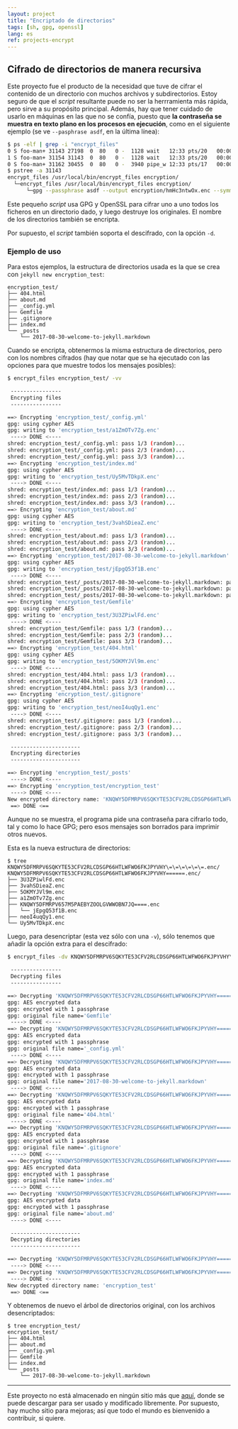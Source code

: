```yaml
---
layout: project
title: "Encriptado de directorios"
tags: [sh, gpg, openssl]
lang: es
ref: projects-encrypt
---
```


## Cifrado de directorios de manera recursiva

Este proyecto fue el producto de la necesidad que tuve de cifrar el contenido de un
directorio con muchos archivos y subdirectorios. Estoy seguro de que el _script_
resultante puede no ser la herrramienta más rápida, pero sirve a su propósito principal.
Además, hay que tener cuidado de usarlo en máquinas en las que no se confía, puesto que
__la contraseña se muestra en texto plano en los procesos en ejecución__, como en el
siguiente ejemplo (se ve `--pasphrase asdf`, en la última línea):
```sh
$ ps -elf | grep -i "encrypt_files"
0 S foo-man+ 31143 27198  0  80   0 -  1128 wait   12:33 pts/20   00:00:00 /bin/sh /usr/local/bin/encrypt_files encryption/
1 S foo-man+ 31154 31143  0  80   0 -  1128 wait   12:33 pts/20   00:00:00 /bin/sh /usr/local/bin/encrypt_files encryption/
0 S foo-man+ 31162 30455  0  80   0 -  3940 pipe_w 12:33 pts/17   00:00:00 grep --color=auto -i encrypt_files
$ pstree -a 31143
encrypt_files /usr/local/bin/encrypt_files encryption/
  └─encrypt_files /usr/local/bin/encrypt_files encryption/
      └─gpg --passphrase asdf --output encryption/hmHc3ntwOx.enc --symmetric encryption/large_file.zip
```


Este pequeño _script_ usa GPG y OpenSSL para cifrar uno a uno todos los ficheros en un
directorio dado, y luego destruye los originales. El nombre de los directorios también se
encripta.

Por supuesto, el _script_ también soporta el descifrado, con la opción `-d`.

### Ejemplo de uso

Para estos ejemplos, la estructura de directorios usada es la que se crea con `jekyll new
encryption_test`:
```
encryption_test/
├── 404.html
├── about.md
├── _config.yml
├── Gemfile
├── .gitignore
├── index.md
└── _posts
    └── 2017-08-30-welcome-to-jekyll.markdown
```

Cuando se encripta, obtenermos la misma estructura de directorios, pero con los nombres
cifrados (hay que notar que se ha ejecutado con las opciones para que muestre todos los
mensajes posibles):
```sh
$ encrypt_files encryption_test/ -vv

 ----------------
 Encrypting files
 ----------------

==> Encrypting 'encryption_test/_config.yml'
gpg: using cypher AES
gpg: writing to 'encryption_test/a1ZmOTv7Zg.enc'
 ----> DONE <----
shred: encryption_test/_config.yml: pass 1/3 (random)...
shred: encryption_test/_config.yml: pass 2/3 (random)...
shred: encryption_test/_config.yml: pass 3/3 (random)...
==> Encrypting 'encryption_test/index.md'
gpg: using cypher AES
gpg: writing to 'encryption_test/Uy5MvTDkpX.enc'
 ----> DONE <----
shred: encryption_test/index.md: pass 1/3 (random)...
shred: encryption_test/index.md: pass 2/3 (random)...
shred: encryption_test/index.md: pass 3/3 (random)...
==> Encrypting 'encryption_test/about.md'
gpg: using cypher AES
gpg: writing to 'encryption_test/3vahSDieaZ.enc'
 ----> DONE <----
shred: encryption_test/about.md: pass 1/3 (random)...
shred: encryption_test/about.md: pass 2/3 (random)...
shred: encryption_test/about.md: pass 3/3 (random)...
==> Encrypting 'encryption_test/2017-08-30-welcome-to-jekyll.markdown'
gpg: using cypher AES
gpg: writing to 'encryption_test/jEpgQ53f1B.enc'
 ----> DONE <----
shred: encryption_test/_posts/2017-08-30-welcome-to-jekyll.markdown: pass 1/3 (random)...
shred: encryption_test/_posts/2017-08-30-welcome-to-jekyll.markdown: pass 2/3 (random)...
shred: encryption_test/_posts/2017-08-30-welcome-to-jekyll.markdown: pass 3/3 (random)...
==> Encrypting 'encryption_test/Gemfile'
gpg: using cypher AES
gpg: writing to 'encryption_test/3U3ZPiwlFd.enc'
 ----> DONE <----
shred: encryption_test/Gemfile: pass 1/3 (random)...
shred: encryption_test/Gemfile: pass 2/3 (random)...
shred: encryption_test/Gemfile: pass 3/3 (random)...
==> Encrypting 'encryption_test/404.html'
gpg: using cypher AES
gpg: writing to 'encryption_test/5OKMYJVl9m.enc'
 ----> DONE <----
shred: encryption_test/404.html: pass 1/3 (random)...
shred: encryption_test/404.html: pass 2/3 (random)...
shred: encryption_test/404.html: pass 3/3 (random)...
==> Encrypting 'encryption_test/.gitignore'
gpg: using cypher AES
gpg: writing to 'encryption_test/neoI4uqQy1.enc'
 ----> DONE <----
shred: encryption_test/.gitignore: pass 1/3 (random)...
shred: encryption_test/.gitignore: pass 2/3 (random)...
shred: encryption_test/.gitignore: pass 3/3 (random)...

 ----------------------
 Encrypting directories
 ----------------------

==> Encrypting 'encryption_test/_posts'
 ----> DONE <----
==> Encrypting 'encryption_test/encryption_test'
 ----> DONE <----
New encrypted directory name: 'KNQWY5DFMRPV6SQKYTE53CFV2RLCDSGP66HTLWFWO6FKJPYVHY======.enc'
 ==> DONE <==
```

Aunque no se muestra, el programa pide una contraseña para cifrarlo todo, tal y como lo
hace GPG; pero esos mensajes son borrados para imprimir otros nuevos.

Esta es la nueva estructura de directorios:
```
$ tree KNQWY5DFMRPV6SQKYTE53CFV2RLCDSGP66HTLWFWO6FKJPYVHY\=\=\=\=\=\=.enc/
KNQWY5DFMRPV6SQKYTE53CFV2RLCDSGP66HTLWFWO6FKJPYVHY======.enc/
├── 3U3ZPiwlFd.enc
├── 3vahSDieaZ.enc
├── 5OKMYJVl9m.enc
├── a1ZmOTv7Zg.enc
├── KNQWY5DFMRPV657M5PAEBYZOOLGVWWOBN7JQ====.enc
│   └── jEpgQ53f1B.enc
├── neoI4uqQy1.enc
└── Uy5MvTDkpX.enc
```

Luego, para desencriptar (esta vez sólo con una `-v`), sólo tenemos que añadir la opción
extra para el descifrado:
```sh
$ encrypt_files -dv KNQWY5DFMRPV6SQKYTE53CFV2RLCDSGP66HTLWFWO6FKJPYVHY\=\=\=\=\=\=.enc/

 ----------------
 Decrypting files
 ----------------

==> Decrypting 'KNQWY5DFMRPV6SQKYTE53CFV2RLCDSGP66HTLWFWO6FKJPYVHY======.enc/3U3ZPiwlFd.enc'
gpg: AES encrypted data
gpg: encrypted with 1 passphrase
gpg: original file name='Gemfile'
 ----> DONE <----
==> Decrypting 'KNQWY5DFMRPV6SQKYTE53CFV2RLCDSGP66HTLWFWO6FKJPYVHY======.enc/a1ZmOTv7Zg.enc'
gpg: AES encrypted data
gpg: encrypted with 1 passphrase
gpg: original file name='_config.yml'
 ----> DONE <----
==> Decrypting 'KNQWY5DFMRPV6SQKYTE53CFV2RLCDSGP66HTLWFWO6FKJPYVHY======.enc/KNQWY5DFMRPV657M5PAEBYZOOLGVWWOBN7JQ====.enc/jEpgQ53f1B.enc'
gpg: AES encrypted data
gpg: encrypted with 1 passphrase
gpg: original file name='2017-08-30-welcome-to-jekyll.markdown'
 ----> DONE <----
==> Decrypting 'KNQWY5DFMRPV6SQKYTE53CFV2RLCDSGP66HTLWFWO6FKJPYVHY======.enc/5OKMYJVl9m.enc'
gpg: AES encrypted data
gpg: encrypted with 1 passphrase
gpg: original file name='404.html'
 ----> DONE <----
==> Decrypting 'KNQWY5DFMRPV6SQKYTE53CFV2RLCDSGP66HTLWFWO6FKJPYVHY======.enc/neoI4uqQy1.enc'
gpg: AES encrypted data
gpg: encrypted with 1 passphrase
gpg: original file name='.gitignore'
 ----> DONE <----
==> Decrypting 'KNQWY5DFMRPV6SQKYTE53CFV2RLCDSGP66HTLWFWO6FKJPYVHY======.enc/Uy5MvTDkpX.enc'
gpg: AES encrypted data
gpg: encrypted with 1 passphrase
gpg: original file name='index.md'
 ----> DONE <----
==> Decrypting 'KNQWY5DFMRPV6SQKYTE53CFV2RLCDSGP66HTLWFWO6FKJPYVHY======.enc/3vahSDieaZ.enc'
gpg: AES encrypted data
gpg: encrypted with 1 passphrase
gpg: original file name='about.md'
 ----> DONE <----

 ----------------------
 Decrypting directories
 ----------------------

==> Decrypting 'KNQWY5DFMRPV6SQKYTE53CFV2RLCDSGP66HTLWFWO6FKJPYVHY======.enc/KNQWY5DFMRPV657M5PAEBYZOOLGVWWOBN7JQ====.enc'
 ----> DONE <----
==> Decrypting 'KNQWY5DFMRPV6SQKYTE53CFV2RLCDSGP66HTLWFWO6FKJPYVHY======.enc'
 ----> DONE <----
New decrypted directory name: 'encryption_test'
 ==> DONE <==
```

Y obtenemos de nuevo el árbol de directorios original, con los archivos desencriptados:
```
$ tree encryption_test/
encryption_test/
├── 404.html
├── about.md
├── _config.yml
├── Gemfile
├── index.md
└── _posts
    └── 2017-08-30-welcome-to-jekyll.markdown
```

----

Este proyecto no está almacenado en ningún sitio más que
[aquí](/assets/projects/encrypt_files.sh), donde se puede descargar para ser usado y
modificado libremente. Por supuesto, hay mucho sitio para mejoras; así que todo el mundo
es bienvenido a contribuir, si quiere.
